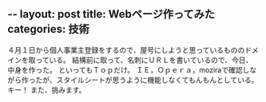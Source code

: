 --
layout: post
title: Webページ作ってみた
categories: 技術
--

４月１日から個人事業主登録をするので、屋号にしようと思っているもののドメインを取っている。
結構前に取って、名刺にＵＲＬを書いているので、今日、中身を作った。
といってもＴｏｐだけ。
ＩＥ，Ｏｐｅｒａ，moziraで確認しながら作ったが、スタイルシートが思うように機能しなくてもんもんとしている。キー！
また、挑みます。
